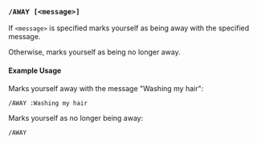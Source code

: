<!-- This file contains a page fragment. Any changes will affect all pages that include it. -->

### `/AWAY [<message>]`

If `<message>` is specified marks yourself as being away with the specified message.

Otherwise, marks yourself as being no longer away.

#### Example Usage

Marks yourself away with the message "Washing my hair":

```plaintext
/AWAY :Washing my hair
```

Marks yourself as no longer being away:

```plaintext
/AWAY
```
